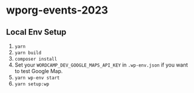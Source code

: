 # wporg-events-2023

## Local Env Setup

1. `yarn`
1. `yarn build`
1. `composer install`
1. Set your `WORDCAMP_DEV_GOOGLE_MAPS_API_KEY` in `.wp-env.json` if you want to test Google Map.
1. `yarn wp-env start`
1. `yarn setup:wp`
